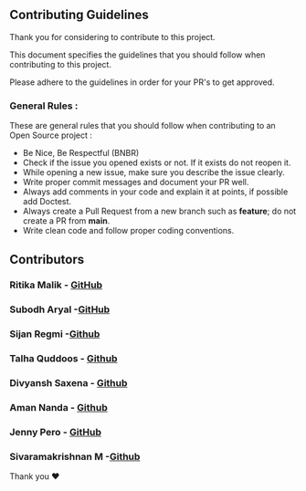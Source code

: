 ## Contributing Guidelines

 Thank you for considering to contribute to this project.
 
 This document specifies the guidelines that you should follow when contributing to this project.
 
 Please adhere to the guidelines in order for your PR's to get approved.

### General Rules :
These are general rules that you should  follow when contributing to an Open Source project :

- Be Nice, Be Respectful (BNBR)
- Check if the issue you opened exists or not. If it exists do not reopen it.
- While opening a new issue, make sure you describe the issue clearly.
- Write proper commit messages and document your PR well.
- Always add comments in your code and explain it at points, if possible add Doctest.
- Always create a Pull Request from a new branch such as **feature**; do not create a PR from **main**.
- Write clean code and follow proper coding conventions.


## Contributors

### Ritika Malik - [GitHub](https://github.com/ritika728)
### Subodh Aryal -[GitHub](https://github.com/asubodh)
### Sijan Regmi -[Github](https://github.com/sijanregmi)
### Talha Quddoos - [Github](https://github.com/TalhaQuddoos)
### Divyansh Saxena - [Github](https://github.com/divyansh956)
### Aman Nanda - [Github](https://github.com/Aman1143)
### Jenny Pero - [GitHub](https://github.com/jennycpero)
### Sivaramakrishnan M -[Github](https://github.com/Siva20021)


Thank you ❤
